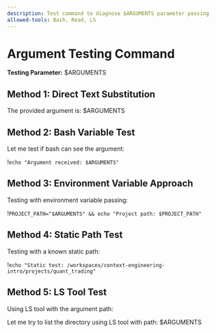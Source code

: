 ```yaml
---
description: Test command to diagnose $ARGUMENTS parameter passing
allowed-tools: Bash, Read, LS
---
```


# Argument Testing Command

**Testing Parameter:** $ARGUMENTS

## Method 1: Direct Text Substitution
The provided argument is: $ARGUMENTS

## Method 2: Bash Variable Test
Let me test if bash can see the argument:

!`echo "Argument received: $ARGUMENTS"`

## Method 3: Environment Variable Approach
Testing with environment variable passing:

!`PROJECT_PATH="$ARGUMENTS" && echo "Project path: $PROJECT_PATH"`

## Method 4: Static Path Test
Testing with a known static path:

!`echo "Static test: /workspaces/context-engineering-intro/projects/quant_trading"`

## Method 5: LS Tool Test
Using LS tool with the argument path:

Let me try to list the directory using LS tool with path: $ARGUMENTS